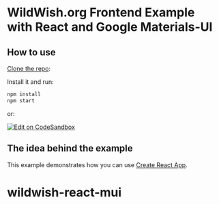 # WildWish.org Frontend Example with React and Google Materials-UI


## How to use

[Clone the repo](https://github.com/bigcatplichta/wildwish-react-mui):

Install it and run:

```sh
npm install
npm start
```

or:

[![Edit on CodeSandbox](https://codesandbox.io/static/img/play-codesandbox.svg)](https://codesandbox.io/s/github/bigcatplichta/wildwish-react-mui)

## The idea behind the example

This example demonstrates how you can use [Create React App](https://github.com/facebookincubator/create-react-app).
# wildwish-react-mui
